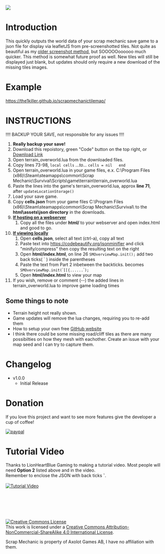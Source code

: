 <img src="https://i.imgur.com/orwkU5q.png" style="max-width:75%">

# Introduction
This quickly outputs the world data of your scrap mechanic save game to a json file for display via leafletJS from pre-screenshotted tiles. Not quite as beautiful as my [older screenshot method], but SOOOOOoooooo much quicker. This method is somewhat future proof as well. New tiles will still be displayed just blank, but updates should only require a new download of the missing tiles images.

# Example
https://the1killer.github.io/scrapmechanictilemap/

# INSTRUCTIONS

!!!! BACKUP YOUR SAVE, not responsible for any issues !!!!

1. **Really backup your save!**
1. Download this repoistory, green "Code" button on the top right, or [Download Link]
1. Open terrain_overworld.lua from the downloaded files.
1. Copy lines 73-98, `local cells` *...to...* `cells = nil   end`
1. Open terrain_overworld.lua in your game files, e.x. C:\Program Files (x86)\Steam\steamapps\common\Scrap Mechanic\Survival\Scripts\game\terrain\terrain_overworld.lua
1. Paste the lines into the game's terrain_overworld.lua, approx **line 71**, after `updateLocationStorage()`
1. Load your save game.
1. Copy **cells.json** from your game files C:\Program Files (x86)\Steam\steamapps\common\Scrap Mechanic\Survival\ to the **html\assets\json directory** in the downloads.
1. <u>**If hosting on a webserver**</u>
    1. Copy all the files under **html/** to your webserver and open index.html and good to go.
1. <u>**If viewing locally**</u>
    1. Open **cells.json**, select all text (ctrl-a), copy all text
    1. Paste text into https://codebeautify.org/jsonminifier and click "minify/compress" then copy the resulting text on the right
    1. Open **html/index.html**, on line 26 `SMOverviewMap.init();` add two back ticks( ` ) inside the parentheses
    1. Paste the text from Part 2 inbetween the backticks. becomes `SMOverviewMap.init(`\``[[{......`\``);`
    1. Open **html/index.html** to view your map
1. If you wish, remove or comment (--) the added lines in terrain_overworld.lua to improve game loading times


## Some things to note
- Terrain height not really shown.
- Game updates will remove the lua changes, requiring you to re-add them
- How to setup your own free [GitHub website]
- I think there could be some missing road/cliff tiles as there are many possibilties on how they mesh with eachother. Create an issue with your map seed and I can try to capture them.


# Changelog
- v1.0.0
    - Initial Release

# Donation
If you love this project and want to see more features give the developer a cup of coffee!

[![paypal](https://www.paypalobjects.com/en_US/i/btn/btn_donateCC_LG.gif)](https://www.paypal.com/cgi-bin/webscr?cmd=_donations&business=7JF52HNLJNHFE&item_name=SM+Overview+Donations&currency_code=USD)


# Tutorial Video
Thanks to LionHeartBlue Gaming to making a tutorial video. Most people will need **Option 2** listed above and in the video. 
<br/>
Remember to enclose the JSON with back ticks **\`**.
<br/>
<br/>
[![Tutorial Video](http://i3.ytimg.com/vi/qkMIsQqdUmU/hqdefault.jpg)](https://youtu.be/qkMIsQqdUmU)


<br/>
<br/>
<br/>
<br/>
<br/>
<a rel="license" href="http://creativecommons.org/licenses/by-nc-sa/4.0/"><img alt="Creative Commons License" style="border-width:0" src="https://i.creativecommons.org/l/by-nc-sa/4.0/88x31.png" /></a><br />This work is licensed under a <a rel="license" href="http://creativecommons.org/licenses/by-nc-sa/4.0/">Creative Commons Attribution-NonCommercial-ShareAlike 4.0 International License</a>.

Scrap Mechanic is property of Axolot Games AB, I have no affiliation with them.

[//]: # (Links)
[AutoHotKey]: https://www.autohotkey.com/
[GitHub website]: https://pages.github.com/
[Download Link]: https://github.com/the1killer/sm_overview/archive/main.zip
[older screenshot method]: https://github.com/the1killer/sm_overview_ahk
[Donate]: https://www.paypal.com/cgi-bin/webscr?cmd=_donations&business=7JF52HNLJNHFE&item_name=SM+Overview+Donations&currency_code=USD

